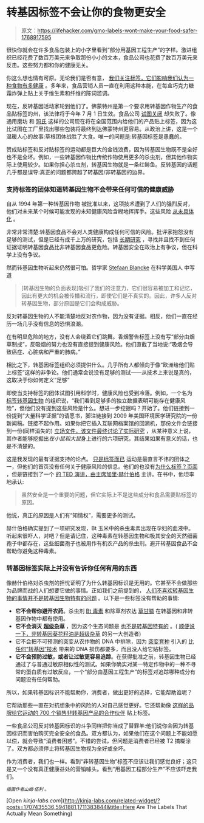 # 转基因标签不会让你的食物更安全

> 原文：<https://lifehacker.com/gmo-labels-wont-make-your-food-safer-1768917595>

很快你就会在许多食品包装上的小字里看到“部分用基因工程生产”的字样。激进组织已经花费了数百万美元来争取那份小小的文本，食品公司也花费了数百万美元来反击。这些努力都和你的健康无关。



你这么想也情有可原。无论我们是否有意， [我们关注标签，它们影响我们认为一种食物有多健康](http://vitals.lifehacker.com/how-food-marketers-make-you-think-youre-choosing-healt-1694818979) 。多年来，食品营销人员一直在利用这种本能，在每盒巧克力糖霜炸弹上贴上关于维生素和纤维的陈词滥调。

现在，反转基因活动家轮到他们了。佛蒙特州是第一个要求用转基因作物生产的食品贴标签的州，该法律将于今年 7 月 1 日生效。食品公司 [试图关闭](http://www.npr.org/sections/thesalt/2016/03/16/470677241/bill-that-would-block-states-from-mandating-gmo-labels-stalls-in-senate) 却失败了。像通用磨坊 和 [玛氏](http://abcnews.go.com/Business/candy-maker-mars-adding-gmo-labeling-products/story?id=37839000&nfo=/desktop_newsfeed_ab_refer_google_business) 这样的公司现在将在全国范围内给他们的产品贴上标签，因为这比试图在工厂里找出哪些包装将最终到达佛蒙特州更容易。从政治上讲，这是一个温暖人心的故事:草根团体战胜了大食。唯一的问题是:转基因标签是愚蠢的。

赞成贴标签和反对贴标签的运动都是巨大的金钱浪费，因为转基因生物既不是全好也不是全坏。例如，一些转基因作物比传统作物使用更多的杀虫剂，但其他作物实际上使用较少。如果你担心杀虫剂，转基因生物就是一条红鲱鱼。反转基因的话题几乎都是误导:真正的问题都跨越了转基因/非转基因的边界。

### 支持标签的团体知道转基因生物不会带来任何可信的健康威胁

自从 1994 年第一种转基因作物 被批准以来，这项技术遭到了人们的强烈反对，他们对未来某个时候可能发现的未知健康风险含糊地挥挥手。这些风险 [从未具体化](https://www.sciencenews.org/article/gmos-haven%E2%80%99t-delivered-their-promises-%E2%80%94-or-risks?mode=magazine&context=2305) 。

非常非常清楚:转基因食品不会对人类健康构成任何可信的风险。批评家抱怨没有足够的测试，但是已经有成千上万的研究，包括 [长期研究](http://www.sciencedirect.com/science/article/pii/S0278691511006399) ，寻找并且找不到任何证据证明转基因食品比非转基因食品更危险。转基因安全在政治上有争议，但在科学上没有争议。

然而转基因生物听起来仍然很可怕。哲学家 [Stefaan Blancke](https://www.researchgate.net/profile/Stefaan_Blancke) 在科学美国人 中写道

> [转基因生物的负面表现]吸引了我们的注意力，它们很容易被加工和记忆，因此有更大的机会被传播和流行，即使它们是不真实的。因此，许多人反对转基因生物，部分原因是它们会构成威胁。

反对转基因生物的人不能清楚地反对农作物，因为没有证据。相反，他们一直在经历一场几乎没有信息的恐惧浪潮。

在有明显危险的地方，没有人会绕着它们跳舞。香烟警告标签上没有写“部分由烟草制成”，反吸烟的努力也没有直接提到健康风险。他们直截了当地说:“吸烟会导致癌症、心脏病和严重的肺病。”

相比之下，转基因标签组织必须提供什么。几乎所有人都倾向于像“欧洲给他们贴上标签”这样的非争论。他们通常会说没有足够的测试——从技术上来说是真的，这取决于你如何定义“足够”

即使当支持标签的团体试图引用科学时，健康风险也受到冷落。例如，一个名为 [标签转基因生物](http://www.labelgmos.org/why_do_you_want_them_labeled) 的组织说，“我们看到足够多的独立数据表明可能存在健康风险”，但他们没有提到这些风险是什么。想进一步挖掘吗？开始了。他们链接到一份提到“大量科学证据”的请愿书，脚注链接到 2009 年美国环境医学研究院的一份新闻稿。链接不起作用。如果你把它插入互联网档案馆的回溯机，那份文件会链接到一份(同样消失的) [立场文件，该文件最终讨论了实际研究](https://web.archive.org/web/20150316065909/http://www.aaemonline.org/gmopost.html) ，从某种意义上说，其作者能够挖掘出*在小鼠和大鼠*身上进行的六项研究，其结果如果有意义的话，也是不清楚的。

这是我发现的最有证据支持的论点。 [只是标签而已](http://www.justlabelit.org/) 运动是最直言不讳的团体之一，但他们的首页没有任何关于健康风险的信息。他们的也没有[为什么标签？页面](http://www.justlabelit.org/right-to-know-center/) ，但是链接到了一个 [的 TED 演讲，由主席加里·赫什伯格](http://www.justlabelit.org/right-to-know-center/why-labeling-makes-sense/) 主讲。在书中，他坦率地承认:

> 虽然安全是一个重要的问题，但它实际上不是这些成分和食品需要贴标签的原因。

他说，真正的原因是人们有“知情权”，需要更多的测试。

赫什伯格确实提到了一项研究发现，Bt 玉米中的杀虫毒素出现在孕妇的血液中。听起来很吓人，对吧？但是请记住，这种毒素在转基因生物和极其安全的天然细菌孢子中都存在，这些细菌孢子也被用作有机农产品的杀虫剂。避开转基因食品不会帮助你避免这种毒素。

### 转基因标签实际上并没有告诉你任何有用的东西

像赫什伯格对杀虫剂的担忧证明了为什么转基因标识是无用的。它甚至不会做那些为品牌而战的人们想要它做的事情。正如我们之前提到的， [人们不喜欢转基因生物的事情并不是转基因生物特有的问题](https://lifehacker.com/the-biggest-concerns-about-gmo-food-arent-really-about-1702906290) 。以下是一些标签没有帮助的事情:

*   **它不会帮你避开农药**。杀虫剂 [Bt 毒素](http://www.bt.ucsd.edu/how_bt_work.html) 和除草剂农达 [草甘膦](http://npic.orst.edu/factsheets/glyphogen.html) 在转基因和非转基因作物中都有使用。
*   **它不会消灭** [**超级杂草**](http://www.justlabelit.org/superweeds-a-frightening-reality/) ，因为这个生态问题是 [也不是转基因特有的](http://wssa.net/wp-content/uploads/WSSA-Fact-Sheet-on-Superweeds_16-Sep-2014.pdf) 。( [顺便说一下，非转基因葵花籽油是超级杂草](http://www.npr.org/sections/thesalt/2015/04/30/403249551/why-we-cant-take-chipotles-gmo-announcement-all-that-seriously) 的另一大创造者)
*   它不会把不可预测的突变从农作物的 DNA 中排除，因为 [突变育种](http://www-naweb.iaea.org/nafa/pbg/mutation-breeding.html) 引入的 [比任何“转基因”技术](http://www.gmassure.org/uploads/media/nbt.2686.pdf) 带来的 DNA 损伤都要多，而且没人给它贴标签。
*   **它不会预防过敏，或者让过敏更容易追踪**。在获得批准之前，转基因生物已经通过了与普通过敏原相似性的测试。如果你确实对某一特定作物中的一种不寻常的蛋白质有过敏反应，一个“部分由基因工程生产”的标签对追踪哪种成分有问题没有任何帮助。

所以，如果转基因标识不能帮助你，消费者，做出更好的选择，它能帮助谁呢？

它帮助那些一直在对抗想象中的风险的人对自己感觉更好。它还帮助像 [这样的品牌给它运动的 700 个销售非转基因产品的合作伙伴](http://www.justlabelit.org/partners-center/partners/) 贴上标签。

一些食品公司反对转基因标识的斗争同样把你当成了替罪羊:他们说你会因为转基因标识而害怕购买完全安全的食品。双方都认为，如果他们在这个问题上不能如愿以偿，就会导致“消费者困惑”。不错的尝试，但问题是消费者已经被 T2 搞糊涂了。双方都必须停止将转基因生物视为全好或全坏。

作为消费者，我们也一样。看到“非转基因生物”标签不应该让我们感觉良好；这只是又一个没有真正健康益处的营销噱头。看到“用基因工程部分生产”不应该吓走我们。

*<small>插画作者山姆·伍利</small>* <small>。</small>

[Open *kinja-labs.com*](http://kinja-labs.com/related-widget/?posts=1707435536,5941881,1711383844&title=Here Are The Labels That Actually Mean Something)